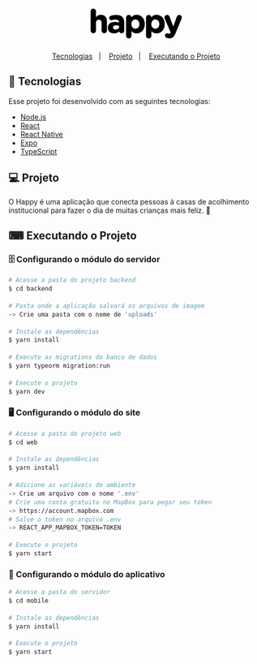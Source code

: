 <h1 align="center">
    <img alt="Happy" title="Happy" src="github/logo.png" />
</h1>

<p align="center">
  <a href="#-tecnologias">Tecnologias</a>&nbsp;&nbsp;&nbsp;|&nbsp;&nbsp;&nbsp;
  <a href="#-projeto">Projeto</a>&nbsp;&nbsp;&nbsp;|&nbsp;&nbsp;&nbsp;
  <a href="#-executando-o-projeto">Executando o Projeto</a>
</p>

## 🚀 Tecnologias

Esse projeto foi desenvolvido com as seguintes tecnologias:

- [Node.js](https://nodejs.org/en/)
- [React](https://reactjs.org)
- [React Native](https://facebook.github.io/react-native/)
- [Expo](https://expo.io/)
- [TypeScript](https://www.typescriptlang.org/)

## 💻 Projeto

O Happy é uma aplicação que conecta pessoas à casas de acolhimento institucional para fazer o dia de muitas crianças mais feliz. 💜

## ⌨ Executando o Projeto

### 🗄️ Configurando o módulo do servidor

```bash
# Acesse a pasta do projeto backend
$ cd backend

# Pasta onde a aplicação salvará os arquivos de imagem
-> Crie uma pasta com o nome de 'uploads'

# Instale as dependências
$ yarn install

# Execute as migrations do banco de dados
$ yarn typeorm migration:run

# Execute o projeto
$ yarn dev
```

### 🖥️ Configurando o módulo do site

```bash
# Acesse a pasta do projeto web
$ cd web

# Instale as dependências
$ yarn install

# Adicione as variáveis de ambiente
-> Crie um arquivo com o nome '.env'
# Crie uma conta gratuita no MapBox para pegar seu token
-> https://account.mapbox.com
# Salve o token no arquivo .env
-> REACT_APP_MAPBOX_TOKEN=TOKEN

# Execute o projeto
$ yarn start
```

### 📱 Configurando o módulo do aplicativo

```bash
# Acesse a pasta do servidor
$ cd mobile

# Instale as dependências
$ yarn install

# Execute o projeto
$ yarn start
```
